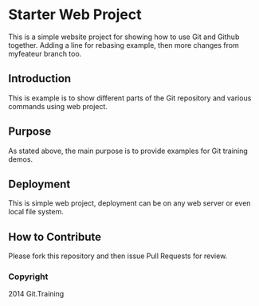 # Starter Web Project

This is a simple website project for showing how to use Git and Github together. Adding a line for rebasing example, then more changes from myfeateur branch too.

## Introduction

This is example is to show different parts of the Git repository and various commands using web project.

## Purpose

As stated above, the main purpose is to provide examples for Git training demos.

## Deployment

This is simple web project, deployment can be on any web server or even local file system.

## How to Contribute

Please fork this repository and then issue Pull Requests for review.

### Copyright

2014 Git.Training
